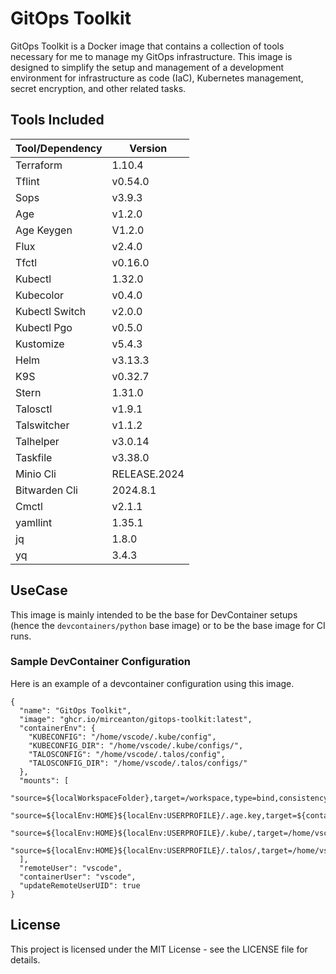 # GitOps Toolkit

GitOps Toolkit is a Docker image that contains a collection of tools necessary for me to manage my GitOps infrastructure. This image is designed to simplify the setup and management of a development environment for infrastructure as code (IaC), Kubernetes management, secret encryption, and other related tasks.

## Tools Included

| Tool/Dependency | Version |
|----------------|---------|
| Terraform | 1.10.4 |
| Tflint | v0.54.0 |
| Sops | v3.9.3 |
| Age | v1.2.0 |
| Age Keygen | V1.2.0 |
| Flux | v2.4.0 |
| Tfctl | v0.16.0 |
| Kubectl | 1.32.0 |
| Kubecolor | v0.4.0 |
| Kubectl Switch | v2.0.0 |
| Kubectl Pgo | v0.5.0 |
| Kustomize | v5.4.3 |
| Helm | v3.13.3 |
| K9S | v0.32.7 |
| Stern | 1.31.0 |
| Talosctl | v1.9.1 |
| Talswitcher | v1.1.2 |
| Talhelper | v3.0.14 |
| Taskfile | v3.38.0 |
| Minio Cli | RELEASE.2024 |
| Bitwarden Cli | 2024.8.1 |
| Cmctl | v2.1.1 |
| yamllint | 1.35.1 |
| jq | 1.8.0 |
| yq | 3.4.3 |

## UseCase

This image is mainly intended to be the base for DevContainer setups (hence the `devcontainers/python` base image) or to be the base image for CI runs.

### Sample DevContainer Configuration

Here is an example of a devcontainer configuration using this image.

```json5
{
  "name": "GitOps Toolkit",
  "image": "ghcr.io/mirceanton/gitops-toolkit:latest",
  "containerEnv": {
    "KUBECONFIG": "/home/vscode/.kube/config",
    "KUBECONFIG_DIR": "/home/vscode/.kube/configs/",
    "TALOSCONFIG": "/home/vscode/.talos/config",
    "TALOSCONFIG_DIR": "/home/vscode/.talos/configs/"
  },
  "mounts": [
    "source=${localWorkspaceFolder},target=/workspace,type=bind,consistency=cached",
    "source=${localEnv:HOME}${localEnv:USERPROFILE}/.age.key,target=${containerWorkspaceFolder}/.age.key,type=bind,consistency=cached",
    "source=${localEnv:HOME}${localEnv:USERPROFILE}/.kube/,target=/home/vscode/.kube/,type=bind,consistency=cached",
    "source=${localEnv:HOME}${localEnv:USERPROFILE}/.talos/,target=/home/vscode/.talos/,type=bind,consistency=cached"
  ],
  "remoteUser": "vscode",
  "containerUser": "vscode",
  "updateRemoteUserUID": true
}
```

## License

This project is licensed under the MIT License - see the LICENSE file for details.
